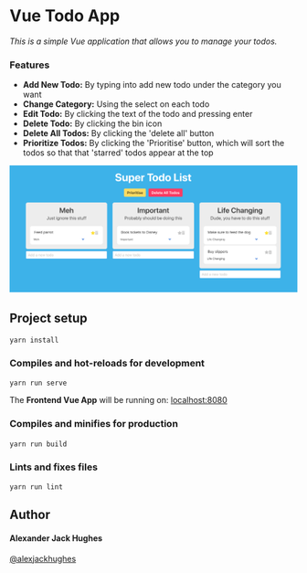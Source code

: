 # Vue Todo App

_This is a simple Vue application that allows you to manage your todos._

### Features

- **Add New Todo:** By typing into add new todo under the category you want
- **Change Category:** Using the select on each todo
- **Edit Todo:** By clicking the text of the todo and pressing enter
- **Delete Todo:** By clicking the bin icon
- **Delete All Todos:** By clicking the 'delete all' button
- **Prioritize Todos:** By clicking the 'Prioritise' button, which will sort the todos so that that 'starred' todos appear at the top

![todo app screenshot](./src/assets/screenshot.png)

## Project setup

```
yarn install
```

### Compiles and hot-reloads for development

```
yarn run serve
```

The **Frontend Vue App** will be running on:
[localhost:8080](http://localhost:8080/ "http://localhost:8080/")

### Compiles and minifies for production

```
yarn run build
```

### Lints and fixes files

```
yarn run lint
```

## Author

#### **Alexander Jack Hughes**

[@alexjackhughes](https://twitter.com/alexjackhughes "Twitter")
